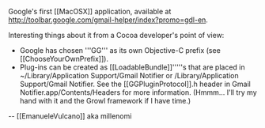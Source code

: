 Google's first [[MacOSX]] application, available at http://toolbar.google.com/gmail-helper/index?promo=gdl-en.

Interesting things about it from a Cocoa developer's point of view:



* Google has chosen '''GG''' as its own Objective-C prefix (see [[ChooseYourOwnPrefix]]).
* Plug-ins can be created as [[LoadableBundle]]'''''s that are placed in ~/Library/Application Support/Gmail Notifier or /Library/Application Support/Gmail Notifier. See the [[GGPluginProtocol]].h header in Gmail Notifier.app/Contents/Headers for more information. (Hmmm... I'll try my hand with it and the Growl framework if I have time.)



 -- [[EmanueleVulcano]] aka millenomi